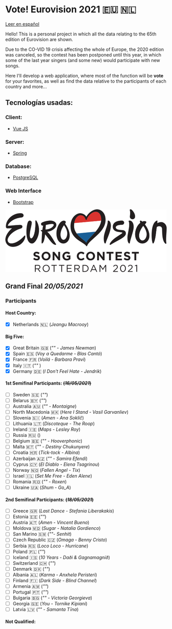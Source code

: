 # Vote! Eurovision 2021 :eu: :netherlands:

[Leer en español](https://github.com/missmay4/Eurovision-2021-Project/blob/master/README-ES.md)

Hello! This is a personal project in which all the data relating to the 65th edition of Eurovision are shown.

Due to the CO-VID 19 crisis affecting the whole of Europe, the 2020 edition was canceled, so the contest has been postponed until this year, in which some of the last year singers (and some new) would participate with new songs.

Here I'll develop a web application, where most of the function will be **vote** for your favorites, as well as find the data relative to the participants of each country and more...

## Tecnologías usadas: 
### Client: 
* [Vue JS](https://vuejs.org/)
### Server: 
* [Spring](https://spring.io/projects/spring-framework)
### Database:
* [PostgreSQL](https://www.postgresql.org/)
### Web Interface
* [Bootstrap](https://getbootstrap.com/)

![Eurovision2020](eurovision-2021-rotterdam.png)

## Grand Final _20/05/2021_

### Participants

#### Host Country:

- [x] Netherlands :netherlands: (_Jeangu Macrooy_)

#### Big Five:

- [x] Great Britain :uk: (_"" - James Newman_)
- [x] Spain :es: (_Voy a Quedarme - Blas Cantó_)
- [x] France :fr: (_Voilá - Barbara Pravi_)
- [x] Italy :it: (_""_ )
- [x] Germany :de: (_I Don't Feel Hate - Jendrik_)

#### 1st Semifinal Participants: ~~(_16/05/2021_)~~

- [ ] Sweden :sweden: (_""_)
- [ ] Belarus :belarus: (_""_)
- [ ] Australia :australia: (_"" - Montaigne_)
- [ ] North Macedonia :macedonia: (_Here I Stand - Vasil Garvanliev_)
- [ ] Slovenia :slovenia: (_Amen - Ana Soklič_)
- [ ] Lithuania :lithuania: (_Discoteque - The Roop_)
- [ ] Ireland :ireland: (_Maps - Lesley Roy_)
- [ ] Russia :ru: ()
- [ ] Belgium :belgium: (_"" - Hooverphonic_)
- [ ] Malta :malta: (_"" - Destiny Chukunyere_)
- [ ] Croatia :croatia: (_Tick-tock - Albina_)
- [ ] Azerbaijan :azerbaijan: (_"" - Samira Efendi_)
- [ ] Cyprus :cyprus: (_El Diablo - Elena Tsagrinou_)
- [ ] Norway :norway: (_Fallen Angel - Tix_)
- [ ] Israel :israel: (_Set Me Free - Eden Alene_)
- [ ] Romania :romania: (_"" - Roxen_)
- [ ] Ukraine :ukraine: (_Shum - Go_A_)

#### 2nd Semifinal Participants: ~~(_18/05/2021_)~~

- [ ] Greece :greece: (_Last Dance - Stefania Liberakakis_)
- [ ] Estonia :estonia: (_""_)
- [ ] Austria :austria: (_Amen - Vincent Bueno_)
- [ ] Moldova :moldova: (_Sugar - Natalia Gordienco_)
- [ ] San Marino :san_marino: (_""- Senhit_)
- [ ] Czech Republic :czech_republic: (_Omaga - Benny Cristo_)
- [ ] Serbia :serbia: (_Loco Loco - Hurricane_)
- [ ] Poland :poland: (_""_)
- [ ] Iceland :iceland: (_10 Years - Daði & Gagnamagnið_)
- [ ] Switzerland :switzerland: (_""_)
- [ ] Denmark :denmark: (_""_)
- [ ] Albania :albania: (_Karma - Anxhela Peristeri_)
- [ ] Finland :finland: (_Dark Side - Blind Channel_)
- [ ] Armenia :armenia: (_""_)
- [ ] Portugal :portugal: (_""_)
- [ ] Bulgaria :bulgaria: (_"" - Victoria Georgieva_)
- [ ] Georgia :georgia: (_You - Tornike Kipiani_)
- [ ] Latvia :latvia: (_"" - Samanta Tīna_)

#### Not Qualified:
